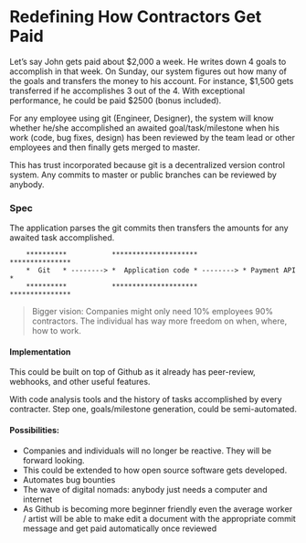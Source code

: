 # Redefining How Contractors Get Paid

Let’s say John gets paid about $2,000 a week. He writes down 4 goals to accomplish in that week. On Sunday, our system figures out how many of the goals and transfers the money to his account. For instance, $1,500 gets transferred if he accomplishes 3 out of the 4. With exceptional performance, he could be paid $2500 (bonus included).

For any employee using git (Engineer, Designer), the system will know whether he/she accomplished an awaited goal/task/milestone when his work (code, bug fixes, design) has been reviewed by the team lead or other employees and then finally gets merged to master.

This has trust incorporated because git is a decentralized version control system. Any commits to master or public branches can be reviewed by anybody.

### Spec

The application parses the git commits then transfers the amounts for any awaited task accomplished.

```
    **********           *********************           ***************
    *  Git   * --------> *  Application code * --------> * Payment API *
    **********           *********************           ***************
```

> Bigger vision: Companies might only need 10% employees 90% contractors. The individual has way more freedom on when, where, how to work.

#### Implementation

This could be built on top of Github as it already has peer-review, webhooks, and other useful features.

With code analysis tools and the history of tasks accomplished by every contracter. Step one, goals/milestone generation, could be semi-automated.

#### Possibilities:
- Companies and individuals will no longer be reactive. They will be forward looking.
- This could be extended to how open source software gets developed.
- Automates bug bounties
- The wave of digital nomads: anybody just needs a computer and internet
- As Github is becoming more beginner friendly even the average worker / artist will be able to make edit a document with the appropriate commit message and get paid automatically once reviewed